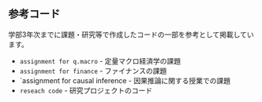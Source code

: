 ## 参考コード

学部3年次までに課題・研究等で作成したコードの一部を参考として掲載しています。

- `assignment for q.macro` - 定量マクロ経済学の課題
- `assignment for finance` - ファイナンスの課題
- `assignment for causal inference - 因果推論に関する授業での課題
- `reseach code` - 研究プロジェクトのコード
